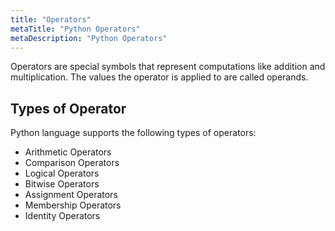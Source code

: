 ```yaml
---
title: "Operators"
metaTitle: "Python Operators"
metaDescription: "Python Operators"
---
```


Operators are special symbols that represent computations like addition and multiplication.
The values the operator is applied to are called operands.

## Types of Operator
Python language supports the following types of operators:
- Arithmetic Operators
- Comparison Operators
- Logical Operators
- Bitwise Operators
- Assignment Operators
- Membership Operators
- Identity Operators

